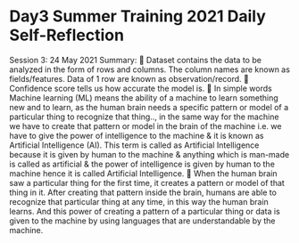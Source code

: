 # Day3 Summer Training 2021 Daily Self-Reflection
Session 3: 24 May 2021
Summary:
🤖 Dataset contains the data to be analyzed in the form of rows and columns. The column names are known as fields/features. Data of 1 row are known as observation/record.
🤖 Confidence score tells us how accurate the model is.
🤖 In simple words Machine learning (ML) means the ability of a machine to learn something new and to learn, as the human brain needs a specific pattern or model of a particular thing to recognize that thing.., in the same way for the machine we have to create that pattern or model in the brain of the machine i.e. we have to give the power of intelligence to the machine & it is known as Artificial Intelligence (AI). This term is called as Artificial Intelligence because it is given by human to the machine & anything which is man-made is called as artificial & the power of intelligence is given by human to the machine hence it is called Artificial Intelligence.
🤖 When the human brain saw a particular thing for the first time, it creates a pattern or model of that thing in it. After creating that pattern inside the brain, humans are able to recognize that particular thing at any time, in this way the human brain learns. And this power of creating a pattern of a particular thing or data is given to the machine by using languages that are understandable by the machine.